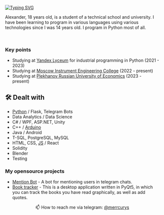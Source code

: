 [![Typing SVG](https://readme-typing-svg.herokuapp.com?font=Fira+Code&size=19&pause=1000&color=3968ED&repeat=false&width=435&lines=Welcome+to+my+profile%F0%9F%91%8B)](https://git.io/typing-svg)

Alexander, 18 years old, is a student of a technical school and university. I have been learning to program in various languages using various technologies since I was 14 years old. I program in Python most of all.

<div id="stat" align="center">
    <img src="https://github-profile-summary-cards.vercel.app/api/cards/most-commit-language?username=Merrcurys&theme=github_dark" alt=""/>
    <img src="https://github-profile-summary-cards.vercel.app/api/cards/stats?username=Merrcurys&theme=github_dark" alt=""/>
</div>

### Key points
*   Studying at [Yandex Lyceum](https://lyceum.yandex.ru/python) for industrial programming in Python (2021 - 2023)
*   Studying at [Moscow Instrument Engineering College](https://mpt.ru) (2022 - present)
*   Studying at [Plekhanov Russian University of Economics](https://рэу.рф) (2023 - present)

## 🛠 Dealt with
*   [Python](https://merrcurys.ru/img/diplomas/diplom_python.jpg) / Flask, Telegram Bots
*   Data Analytics / Data Science
*   C# / WPF, ASP.NET, Unity 
*   C++ / [Arduino](https://wokwi.com/makers/merrcurys)
*   Java / Android
*   T-SQL, PostgreSQL, MySQL
*   HTML, CSS, [JS](https://merrcurys.ru/img/diplomas/diplom_js.png) / React
*   Solidity
*   Blender
*   Testing

### My opensource projects

*   [Mention Bot](https://github.com/Merrcurys/Mention-bot) - A bot for mentioning users in telegram chats.
*   [Book tracker](https://github.com/Merrcurys/Visual-list-of-books-app) - This is a desktop application written in PyQt5, in which you can track the books you have read graphically, as well as add quotes.

<p align='center'>
   📫 How to reach me via telegram: <a href='https://t.me/merrcurys'>@merrcurys</a>
</p>

